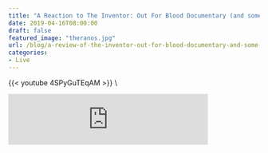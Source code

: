 ```yaml
---
title: "A Reaction to The Inventor: Out For Blood Documentary (and some other things)"
date: 2019-04-16T08:00:00
draft: false
featured_image: "theranos.jpg"
url: /blog/a-review-of-the-inventor-out-for-blood-documentary-and-some-other-things
categories:
- Live
---
```


{{< youtube 4SPyGuTEqAM >}} \

<iframe src="https://anchor.fm/thinklikeme/embed/episodes/A-Reaction-to-The-Inventor-Out-For-Blood-Documentary-and-some-other-things-e3om25" height="102px" width="400px" frameborder="0" scrolling="no"></iframe>